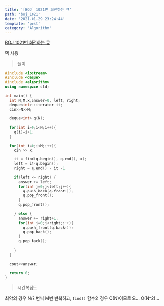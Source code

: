 ```yaml
---
title: '[BOJ] 1021번 회전하는 큐'
path: 'boj_1021'
date: '2021-01-29 23:24:44'
template: 'post'
category: 'Algorithm'
---
```


[BOJ 1021번 회전하는 큐](https://www.acmicpc.net/problem/1021)

덱 사용

> 풀이

```c++ {numberLines}
#include <iostream>
#include <deque>
#include <algorithm>
using namespace std;

int main() {
  int N,M,x,answer=0, left, right;
  deque<int>::iterator it;
  cin>>N>>M;

  deque<int> q(N);
  
  for(int i=0;i<N;i++){
    q[i]=i+1;
  }

  for(int i=0;i<M;i++){
    cin >> x;

    it = find(q.begin(), q.end(), x);
    left = it-q.begin();
    right = q.end() - it -1;

    if(left <= right) {
      answer += left;
      for(int j=0;j<left;j++){
        q.push_back(q.front());
        q.pop_front();
      }
      q.pop_front();

    } else {
      answer += right+1;
      for(int j=0;j<right;j++){
        q.push_front(q.back());
        q.pop_back();
      }
      q.pop_back();
      
    }
  }

  cout<<answer;
  
  return 0;
}
```

> 시간복잡도

최악의 경우 N/2 번씩 M번 반복하고, `find()` 함수의 경우 O(N)이므로 오... O(N^2)...
